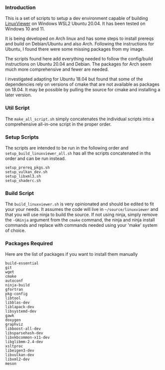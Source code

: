 ### Introduction

This is a set of scripts to setup a dev environment capable of building
[LinuxViewer](https://github.com/CarloWood/linuxviewer) on Windows WSL2
Ubuntu 20.04. It has been tested on Windows 10 and 11.

It is being developed on Arch linux and has some steps to install prereqs
and build on Debian/Ubuntu and also Arch. Following the instructions for
Ubuntu, I found there were some missing packages from my image.

The scripts found here add everything needed to follow the config/build
instructions on Ubuntu 20.04 and Debian. The packages for Arch seem
much more comprehensive and fewer are needed.

I investigated adapting for Ubuntu 18.04 but found that some of the
dependencies rely on versions of cmake that are not available as packages
on 18.04. It may be possible by pulling the source for cmake and installing
a later version.

### Util Script

The `make_all_script.sh` simply concatenates the individual scripts into
a comprehensive all-in-one script in the proper order.

### Setup Scripts

The scripts are intended to be run in the following order and
`setup_build_linuxviewer_all.sh` has all the scripts concatenated in ths order
and can be run instead.

    setup_prereq_pkgs.sh
    setup_vulkan_dev.sh
    setup_libxml3.sh
    setup_shaderc.sh

### Build Script

The `build_linuxviewer.sh` is very opinionated and should be edited to fit your
your needs. It assumes the code will live in `~/source/linuxviewer` and that
you will use ninja to build the source. If not using ninja, simply remove the
`-GNinja` argument from the `cmake` command, the ninja and ninja install commands and replace with commands needed using your 'make' system of choice.


### Packages Required
Here are the list of packages if you want to install them manually

    build-essential
    git
    wget
    cmake 
    autoconf 
    ninja-build 
    gfortran 
    pkg-config  
    libtool 
    libblas-dev 
    liblapack-dev 
    libsystemd-dev
    gawk 
    doxygen 
    graphviz
    libboost-all-dev 
    libsparsehash-dev
    libxkbcommon-x11-dev 
    libglibmm-2.4-dev 
    xsltproc 
    libeigen3-dev 
    libvulkan-dev
    libxml2-dev 
    meson

